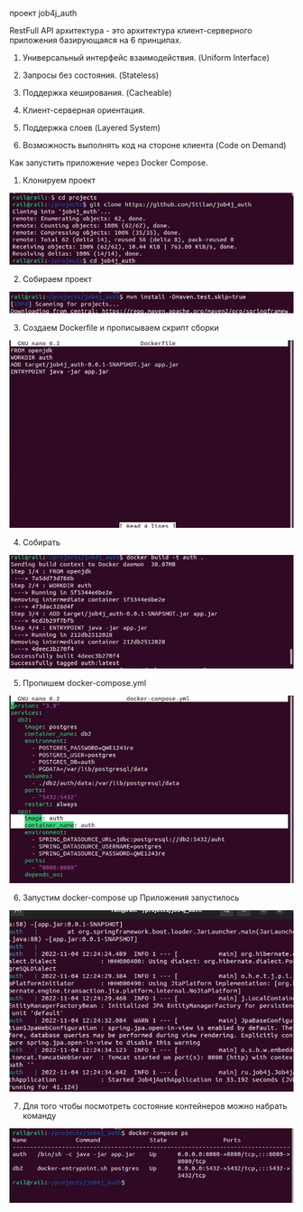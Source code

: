 проект job4j_auth

RestFull API архитектура - это архитектура клиент-серверного приложения базирующаяся на 6 принципах.

1. Универсальный интерфейс взаимодействия. (Uniform Interface)

2. Запросы без состояния. (Stateless)

3. Поддержка кеширования. (Cacheable)

4. Клиент-серверная ориентация.

5. Поддержка слоев (Layered System)

6. Возможность выполнять код на стороне клиента (Code on Demand)

Как запустить приложение через Docker Compose.

1. Клонируем проект

![img.png](img.png)

2. Собираем проект

![img_1.png](img_1.png)

3. Создаем Dockerfile и прописываем скрипт сборки

![img_2.png](img_2.png)

4. Собирать

![img_3.png](img_3.png)

5. Пропишем docker-compose.yml

![img_4.png](img_4.png)

6. Запустим docker-compose up
Приложения запустилось

![img_5.png](img_5.png)

7. Для того чтобы посмотреть состояние контейнеров можно набрать команду

![img_6.png](img_6.png)

